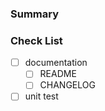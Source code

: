 ### Summary

### Check List

- [ ] documentation
    - [ ] README
    - [ ] CHANGELOG
- [ ] unit test

